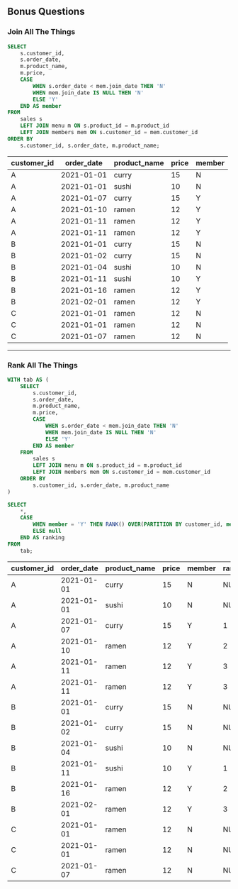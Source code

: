 ## Bonus Questions

### Join All The Things

```sql
SELECT
	s.customer_id,
	s.order_date,
	m.product_name,
	m.price,
	CASE
		WHEN s.order_date < mem.join_date THEN 'N'
		WHEN mem.join_date IS NULL THEN 'N'
		ELSE 'Y'
	END AS member
FROM 
	sales s
	LEFT JOIN menu m ON s.product_id = m.product_id
	LEFT JOIN members mem ON s.customer_id = mem.customer_id
ORDER BY
	s.customer_id, s.order_date, m.product_name;
```

| customer_id | order_date | product_name | price | member |
|-------------|------------|--------------|-------|--------|
| A           | 2021-01-01 | curry        | 15    | N      |
| A           | 2021-01-01 | sushi        | 10    | N      |
| A           | 2021-01-07 | curry        | 15    | Y      |
| A           | 2021-01-10 | ramen        | 12    | Y      |
| A           | 2021-01-11 | ramen        | 12    | Y      |
| A           | 2021-01-11 | ramen        | 12    | Y      |
| B           | 2021-01-01 | curry        | 15    | N      |
| B           | 2021-01-02 | curry        | 15    | N      |
| B           | 2021-01-04 | sushi        | 10    | N      |
| B           | 2021-01-11 | sushi        | 10    | Y      |
| B           | 2021-01-16 | ramen        | 12    | Y      |
| B           | 2021-02-01 | ramen        | 12    | Y      |
| C           | 2021-01-01 | ramen        | 12    | N      |
| C           | 2021-01-01 | ramen        | 12    | N      |
| C           | 2021-01-07 | ramen        | 12    | N      |

---

### Rank All The Things

```sql
WITH tab AS (
	SELECT
		s.customer_id,
		s.order_date,
		m.product_name,
		m.price,
		CASE
			WHEN s.order_date < mem.join_date THEN 'N'
			WHEN mem.join_date IS NULL THEN 'N'
			ELSE 'Y'
		END AS member
	FROM 
		sales s
		LEFT JOIN menu m ON s.product_id = m.product_id
		LEFT JOIN members mem ON s.customer_id = mem.customer_id
	ORDER BY
		s.customer_id, s.order_date, m.product_name
)

SELECT
	*,
	CASE
		WHEN member = 'Y' THEN RANK() OVER(PARTITION BY customer_id, member ORDER BY order_date)
		ELSE null
	END AS ranking
FROM
	tab;
```

| customer_id | order_date  | product_name | price | member | ranking |
|-------------|-------------|--------------|-------|--------|---------|
| A           | 2021-01-01  | curry        | 15    | N      | NULL    |
| A           | 2021-01-01  | sushi        | 10    | N      | NULL    |
| A           | 2021-01-07  | curry        | 15    | Y      | 1       |
| A           | 2021-01-10  | ramen        | 12    | Y      | 2       |
| A           | 2021-01-11  | ramen        | 12    | Y      | 3       |
| A           | 2021-01-11  | ramen        | 12    | Y      | 3       |
| B           | 2021-01-01  | curry        | 15    | N      | NULL    |
| B           | 2021-01-02  | curry        | 15    | N      | NULL    |
| B           | 2021-01-04  | sushi        | 10    | N      | NULL    |
| B           | 2021-01-11  | sushi        | 10    | Y      | 1       |
| B           | 2021-01-16  | ramen        | 12    | Y      | 2       |
| B           | 2021-02-01  | ramen        | 12    | Y      | 3       |
| C           | 2021-01-01  | ramen        | 12    | N      | NULL    |
| C           | 2021-01-01  | ramen        | 12    | N      | NULL    |
| C           | 2021-01-07  | ramen        | 12    | N      | NULL    |


